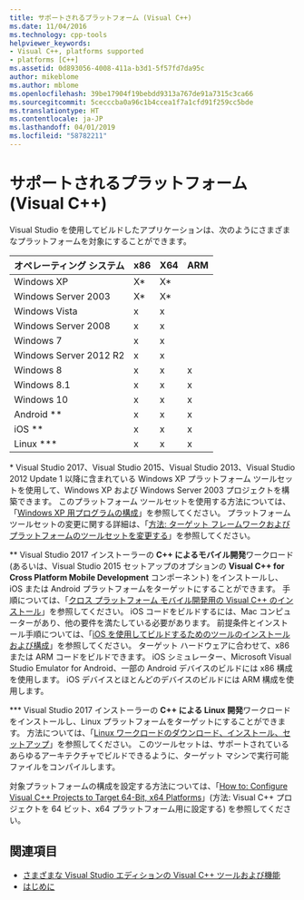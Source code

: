 ```yaml
---
title: サポートされるプラットフォーム (Visual C++)
ms.date: 11/04/2016
ms.technology: cpp-tools
helpviewer_keywords:
- Visual C++, platforms supported
- platforms [C++]
ms.assetid: 0d893056-4008-411a-b3d1-5f57fd7da95c
author: mikeblome
ms.author: mblome
ms.openlocfilehash: 39be17904f19bebdd9313a767de91a7315c3ca66
ms.sourcegitcommit: 5cecccba0a96c1b4ccea1f7a1cfd91f259cc5bde
ms.translationtype: HT
ms.contentlocale: ja-JP
ms.lasthandoff: 04/01/2019
ms.locfileid: "58782211"
---
```

# <a name="supported-platforms-visual-c"></a>サポートされるプラットフォーム (Visual C++)

Visual Studio を使用してビルドしたアプリケーションは、次のようにさまざまなプラットフォームを対象にすることができます。

|オペレーティング システム|x86|X64|ARM|
|----------------------|---------|---------|---------|
|Windows XP|X\*|X\*||
|Windows Server 2003|X\*|X\*||
|Windows Vista|x|x||
|Windows Server 2008|x|x||
|Windows 7|x|x||
|Windows Server 2012 R2|x|x||
|Windows 8|x|x|x|
|Windows 8.1|x|x|x|
|Windows 10|x|x|x|
|Android \*\*|x|x|x|
|iOS \*\*|x|x|x|
|Linux \*\*\*|x|x|x|

\* Visual Studio 2017、Visual Studio 2015、Visual Studio 2013、Visual Studio 2012 Update 1 以降に含まれている Windows XP プラットフォーム ツールセットを使用して、Windows XP および Windows Server 2003 プロジェクトを構築できます。 このプラットフォーム ツールセットを使用する方法については、「[Windows XP 用プログラムの構成](../build/configuring-programs-for-windows-xp.md)」を参照してください。 プラットフォーム ツールセットの変更に関する詳細は、「[方法: ターゲット フレームワークおよびプラットフォームのツールセットを変更する](../build/how-to-modify-the-target-framework-and-platform-toolset.md)」を参照してください。

\*\* Visual Studio 2017 インストーラーの **C++ によるモバイル開発**ワークロード (あるいは、Visual Studio 2015 セットアップのオプションの **Visual C++ for Cross Platform Mobile Development** コンポーネント) をインストールし、iOS または Android プラットフォームをターゲットにすることができます。 手順については、「[クロス プラットフォーム モバイル開発用の Visual C++ のインストール](/visualstudio/cross-platform/install-visual-cpp-for-cross-platform-mobile-development)」を参照してください。 iOS コードをビルドするには、Mac コンピューターがあり、他の要件を満たしている必要があります。 前提条件とインストール手順については、「[iOS を使用してビルドするためのツールのインストールおよび構成](/visualstudio/cross-platform/install-and-configure-tools-to-build-using-ios)」を参照してください。 ターゲット ハードウェアに合わせて、x86 または ARM コードをビルドできます。 iOS シミュレーター、Microsoft Visual Studio Emulator for Android、一部の Android デバイスのビルドには x86 構成を使用します。 iOS デバイスとほとんどのデバイスのビルドには ARM 構成を使用します。

\*\*\* Visual Studio 2017 インストーラーの **C++ による Linux 開発**ワークロードをインストールし、Linux プラットフォームをターゲットにすることができます。 方法については、「[Linux ワークロードのダウンロード、インストール、セットアップ](../linux/download-install-and-setup-the-linux-development-workload.md)」を参照してください。 このツールセットは、サポートされているあらゆるアーキテクチャでビルドできるように、ターゲット マシンで実行可能ファイルをコンパイルします。

対象プラットフォームの構成を設定する方法については、「[How to: Configure Visual C++ Projects to Target 64-Bit, x64 Platforms](../build/how-to-configure-visual-cpp-projects-to-target-64-bit-platforms.md)」(方法: Visual C++ プロジェクトを 64 ビット、x64 プラットフォーム用に設定する) を参照してください。

## <a name="see-also"></a>関連項目

- [さまざまな Visual Studio エディションの Visual C++ ツールおよび機能](visual-cpp-tools-and-features-in-visual-studio-editions.md)
- [はじめに](/visualstudio/ide/getting-started-with-cpp-in-visual-studio)
